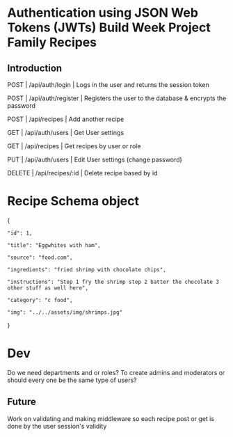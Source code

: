 # Authentication using JSON Web Tokens (JWTs) Build Week Project Family Recipes

## Introduction

POST | /api/auth/login | Logs in the user and returns the session token

POST | /api/auth/register | Registers the user to the database & encrypts the password

POST | /api/recipes | Add another recipe

GET | /api/auth/users | Get User settings 

GET | /api/recipes | Get recipes by user or role

PUT | /api/auth/users | Edit User settings (change password)

DELETE | /api/recipes/:id | Delete recipe based by id

# Recipe Schema object
{

    "id": 1,

    "title": "Eggwhites with ham",

    "source": "food.com",

    "ingredients": "fried shrimp with chocolate chips",

    "instructions": "Step 1 fry the shrimp step 2 batter the chocolate 3 other stuff as well here",

    "category": "c food",

    "img": "../../assets/img/shrimps.jpg"
    
}


# Dev
Do we need departments and or roles? To create admins and moderators or should every one be the same type of users? 


## Future
Work on validating and making middleware so each recipe post or get is done by the user session's validity 

